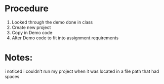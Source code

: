 # Procedure
1.  Looked through the demo done in class
2.  Create new project 
3.  Copy in Demo code
4.  Alter Demo code to fit into assignment requirements


# Notes:
i noticed i couldn't run my project when it was located in a file path that had spaces
